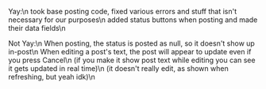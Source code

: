 Yay:\n
took base posting code, fixed various errors and stuff that isn't necessary for our purposes\n
added status buttons when posting and made their data fields\n

Not Yay:\n
When posting, the status is posted as null, so it doesn't show up in-post\n
When editing a post's text, the post will appear to update even if you press Cancel\n
  (if you make it show post text while editing you can see it gets updated in real time)\n
  (it doesn't really edit, as shown when refreshing, but yeah idk)\n
